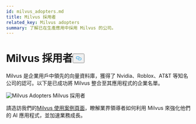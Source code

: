 ```yaml
---
id: milvus_adopters.md
title: Milvus 採用者
related_key: Milvus adopters
summary: 了解已在生產應用中採用 Milvus 的公司。
---
```

<h1 id="Milvus-Adopters" class="common-anchor-header">Milvus 採用者<button data-href="#Milvus-Adopters" class="anchor-icon" translate="no">
      <svg translate="no"
        aria-hidden="true"
        focusable="false"
        height="20"
        version="1.1"
        viewBox="0 0 16 16"
        width="16"
      >
        <path
          fill="#0092E4"
          fill-rule="evenodd"
          d="M4 9h1v1H4c-1.5 0-3-1.69-3-3.5S2.55 3 4 3h4c1.45 0 3 1.69 3 3.5 0 1.41-.91 2.72-2 3.25V8.59c.58-.45 1-1.27 1-2.09C10 5.22 8.98 4 8 4H4c-.98 0-2 1.22-2 2.5S3 9 4 9zm9-3h-1v1h1c1 0 2 1.22 2 2.5S13.98 12 13 12H9c-.98 0-2-1.22-2-2.5 0-.83.42-1.64 1-2.09V6.25c-1.09.53-2 1.84-2 3.25C6 11.31 7.55 13 9 13h4c1.45 0 3-1.69 3-3.5S14.5 6 13 6z"
        ></path>
      </svg>
    </button></h1><p>Milvus 是企業用戶中領先的向量資料庫，獲得了 Nvidia、Roblox、AT&amp;T 等知名公司的認可。以下是已成功將 Milvus 整合至其應用程式的企業名單。</p>
<p>
  
   <span class="img-wrapper"> <img translate="no" src="/docs/v2.5.x/assets/milvus-adopters.png" alt="Milvus Adopters" class="doc-image" id="milvus-adopters" />
   </span> <span class="img-wrapper"> <span>Milvus 採用者</span> </span></p>
<p>請造訪我們的<a href="https://milvus.io/use-cases">Milvus 使用案例頁面</a>，瞭解業界領導者如何利用 Milvus 來強化他們的 AI 應用程式，並加速業務成長。</p>
